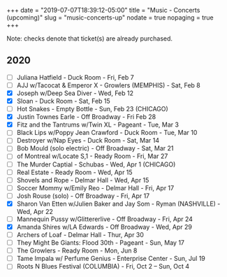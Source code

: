 +++
date = "2019-07-07T18:39:12-05:00"
title = "Music - Concerts (upcoming)"
slug = "music-concerts-up"
nodate = true
nopaging = true
+++

Note: checks denote that ticket(s) are already purchased.

## 2020

- [ ] Juliana Hatfield - Duck Room - Fri, Feb 7
- [ ] AJJ w/Tacocat & Emperor X - Growlers (MEMPHIS) - Sat, Feb 8
- [X] Joseph w/Deep Sea Diver - Wed, Feb 12
- [X] Sloan - Duck Room - Sat, Feb 15
- [ ] Hot Snakes - Empty Bottle - Sun, Feb 23 (CHICAGO)
- [X] Justin Townes Earle - Off Broadway - Fri Feb 28
- [X] Fitz and the Tantrums w/Twin XL - Pageant - Tue, Mar 3
- [ ] Black Lips w/Poppy Jean Crawford - Duck Room - Tue, Mar 10
- [ ] Destroyer w/Nap Eyes - Duck Room - Sat, Mar 14
- [ ] Bob Mould (solo electric) - Off Broadway - Sat, Mar 21
- [ ] of Montreal w/Locate S,1 - Ready Room - Fri, Mar 27
- [ ] The Murder Captial - Schubas - Wed, Apr 1 (CHICAGO)
- [ ] Real Estate - Ready Room - Wed, Apr 15
- [ ] Shovels and Rope - Delmar Hall - Wed, Apr 15
- [ ] Soccer Mommy w/Emily Reo - Delmar Hall - Fri, Apr 17
- [ ] Josh Rouse (solo) - Off Broadway - Fri, Apr 17
- [X] Sharon Van Etten w/Julien Baker and Jay Som - Ryman (NASHVILLE) - Wed, Apr 22
- [ ] Mannequin Pussy w/Glittererlive - Off Broadway - Fri, Apr 24
- [X] Amanda Shires w/LA Edwards - Off Broadway - Wed, Apr 29
- [ ] Archers of Loaf - Delmar Hall - Thur, Apr 30
- [ ] They Might Be Giants: Flood 30th - Pageant - Sun, May 17
- [ ] The Growlers - Ready Room - Mon, Jun 8 
- [ ] Tame Impala w/ Perfume Genius - Enterprise Center - Sun, Jul 19
- [ ] Roots N Blues Festival (COLUMBIA) - Fri, Oct 2 – Sun, Oct 4
